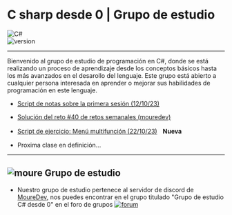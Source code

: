 # C sharp desde 0   |   Grupo de estudio 
![C#](https://p92.com/binaries/content/gallery/p92website/technologies/c-sharp-details.png)
</br>
![version](https://img.shields.io/badge/Dotnet%20-%207.0.402%20-%20%23653afb?style=flat-square&logo=dotenv&logoColor=653afb&labelColor=7b7b7b) 

---

Bienvenido al grupo de estudio de programación en C#, donde se está realizando un proceso de aprendizaje desde los conceptos básicos hasta los más avanzados en el desarollo del lenguaje. Este grupo está abierto a cualquier persona interesada en aprender o mejorar sus habilidades de programación en este lenguaje.

* [Script de notas sobre la primera sesión (12/10/23)](https://github.com/puertalex/Grupo-de-estudio-CSharp-desde-0/tree/master/Recursos/Sesión%201%20-%20Fundamentos)

* [Solución del reto #40 de retos semanales (mouredev)](https://github.com/puertalex/Grupo-de-estudio-CSharp-desde-0/blob/master/Fundamentos/tables.cs)

* [Script de ejercicio: Menú multifunción (22/10/23)](https://github.com/puertalex/Grupo-de-estudio-CSharp-desde-0/blob/master/Recursos/Sesión%202%20-%20Menu%20multifuncion/appmenu.cs)ㅤ**Nueva**

* Proxima clase en definición...
---

## ![moure](https://cdn.discordapp.com/emojis/987095048430714940.gif?size=48&amp;quality=lossless)  Grupo de estudio

* Nuestro grupo de estudio pertenece al servidor de discord de [MoureDev](https://discord.gg/mouredev), nos puedes encontrar en el grupo titulado "Grupo de estudio C# desde 0" en el foro de grupos
[![forum](https://media.discordapp.net/attachments/978006902866841710/1162445606770446446/foro.png?ex=653bf6d5&is=652981d5&hm=9e3bb838e72a10588f89f4eb2087a0674bf301edb9978df1a9f50a4aef193b67&=&width=906&height=202)](https://discord.gg/mouredev)

